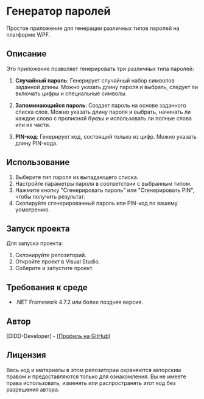 # Генератор паролей

Простое приложение для генерации различных типов паролей на платформе WPF.

## Описание

Это приложение позволяет генерировать три различных типа паролей:

1. **Случайный пароль**: Генерирует случайный набор символов заданной длины. Можно указать длину пароля и выбрать, следует ли включать цифры и специальные символы.

2. **Запоминающийся пароль**: Создает пароль на основе заданного списка слов. Можно указать длину пароля и выбрать, начинать ли каждое слово с прописной буквы и использовать ли полные слова или их части.

3. **PIN-код**: Генерирует код, состоящий только из цифр. Можно указать длину PIN-кода.

## Использование

1. Выберите тип пароля из выпадающего списка.
2. Настройте параметры пароля в соответствии с выбранным типом.
3. Нажмите кнопку "Сгенерировать пароль" или "Сгенерировать PIN", чтобы получить результат.
4. Скопируйте сгенерированный пароль или PIN-код по вашему усмотрению.

## Запуск проекта

Для запуска проекта:

1. Склонируйте репозиторий.
2. Откройте проект в Visual Studio.
3. Соберите и запустите проект.

## Требования к среде

- .NET Framework 4.7.2 или более поздняя версия.

## Автор

[DIDD-Developer] - [[Профиль на GitHub](https://github.com/DiDD-Developer))

## Лицензия

Весь код и материалы в этом репозитории охраняются авторским правом и предоставляются только для ознакомления. Вы не имеете права использовать, изменять или распространять этот код без разрешения автора.
